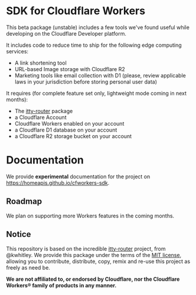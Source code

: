 # SDK for Cloudflare Workers
This beta package (unstable) includes a few tools we've found useful while developing on the Cloudflare Developer platform.

It includes code to reduce time to ship for the following edge computing services:
- A link shortening tool
- URL-based Image storage with Cloudflare R2
- Marketing tools like email collection with D1 (please, review applicable laws in your jurisdiction before storing personal user data)

It requires (for complete feature set only, lightweight mode coming in next months):
* The [itty-router](https://github.com/kwhitley/itty-router) package
* a Cloudflare Account
* Cloudflare Workers enabled on your account
* a Cloudflare D1 database on your account
* a Cloudflare R2 storage bucket on your account

# Documentation
We provide **experimental** documentation for the project on https://homeapis.github.io/cfworkers-sdk.

## Roadmap
We plan on supporting more Workers features in the coming months.

## Notice
This repository is based on the incredible [itty-router](https://github.com/kwhitley/itty-router) project, from @kwhitley. We provide this package under the terms of the [MIT license](https://github.com/homeapis/cfworkers-sdk/main/license), allowing you to contribute, distribute, copy, remix and re-use this project as freely as need be.

**We are not affiliated to, or endorsed by Cloudflare, nor the Cloudflare Workers® family of products in any manner.**